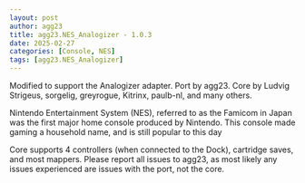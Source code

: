 ```yaml
---
layout: post
author: agg23
title: agg23.NES_Analogizer - 1.0.3
date: 2025-02-27
categories: [Console, NES]
tags: [agg23.NES_Analogizer]
---
```

Modified to support the Analogizer adapter.
Port by agg23. Core by Ludvig Strigeus, sorgelig, greyrogue, Kitrinx, paulb-nl, and many others.

Nintendo Entertainment System (NES), referred to as the Famicom in Japan was the first major home console produced by Nintendo. This console made gaming a household name, and is still popular to this day

Core supports 4 controllers (when connected to the Dock), cartridge saves, and most mappers. Please report all issues to agg23, as most likely any issues experienced are issues with the port, not the core.
